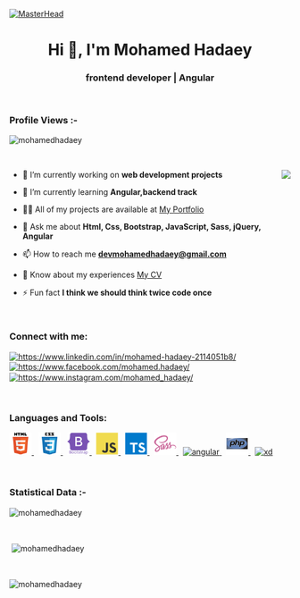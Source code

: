 [![MasterHead](https://res.cloudinary.com/practicaldev/image/fetch/s--_sk5cfBS--/c_imagga_scale,f_auto,fl_progressive,h_420,q_auto,w_1000/https://dev-to-uploads.s3.amazonaws.com/i/xndmxrfhliweofif9jty.png)](https://MohamedHadaey.io)
<h1 align="center">Hi 👋, I'm Mohamed Hadaey</h1>
<h3 align="center">frontend developer | Angular</h3>

<br>

<p align="right"> <h3>Profile Views :-</h3> <img src="https://komarev.com/ghpvc/?username=MohamedHadaey&label=Profile%20views&color=0e75b6&style=flat" alt="mohamedhadaey" /> </p>

<br>

<p><img align="right" src="https://raw.githubusercontent.com/Adam-pw/Adam-pw/main/animation_500_kxa883sd.gif" /></p>


- 🔭 I’m currently working on **web development projects**

- 🌱 I’m currently learning **Angular,backend track**

- 👨‍💻 All of my projects are available at [My Portfolio](https://mohamedhadaey.github.io/my-portfolio/)

- 💬 Ask me about **Html, Css, Bootstrap, JavaScript, Sass, jQuery, Angular**

- 📫 How to reach me **devmohamedhadaey@gmail.com**

- 📄 Know about my experiences [My CV](https://drive.google.com/file/d/1Fhdq4oPBEU_Gftgw_UFtkFI4HzLQQFuF/view)

- ⚡ Fun fact **I think we should think twice code once**

<br>

<h3 align="left">Connect with me:</h3>
<p align="left">
<a href="https://www.linkedin.com/in/mohamed-hadaey-2114051b8/" target="blank"><img align="center" src="https://raw.githubusercontent.com/rahuldkjain/github-profile-readme-generator/master/src/images/icons/Social/linked-in-alt.svg" alt="https://www.linkedin.com/in/mohamed-hadaey-2114051b8/" height="30" width="40" /></a>
<a href="https://www.facebook.com/mohamed.hadaey/" target="blank"><img align="center" src="https://raw.githubusercontent.com/rahuldkjain/github-profile-readme-generator/master/src/images/icons/Social/facebook.svg" alt="https://www.facebook.com/mohamed.hadaey/" height="30" width="40" /></a>
<a href="https://www.instagram.com/mohamed_hadaey/" target="blank"><img align="center" src="https://raw.githubusercontent.com/rahuldkjain/github-profile-readme-generator/master/src/images/icons/Social/instagram.svg" alt="https://www.instagram.com/mohamed_hadaey/" height="30" width="40" /></a>
</p>

<br>

<h3 align="left">Languages and Tools:</h3>
<p align="left">

<a href="https://www.w3.org/html/" target="_blank" rel="noreferrer"> <img src="https://raw.githubusercontent.com/devicons/devicon/master/icons/html5/html5-original-wordmark.svg" alt="html5" width="40" height="40"/> </a>  &nbsp;  <a href="https://www.w3schools.com/css/" target="_blank" rel="noreferrer"> <img src="https://raw.githubusercontent.com/devicons/devicon/master/icons/css3/css3-original-wordmark.svg" alt="css3" width="40" height="40"/> </a>  &nbsp;  <a href="https://getbootstrap.com" target="_blank" rel="noreferrer"> <img src="https://raw.githubusercontent.com/devicons/devicon/master/icons/bootstrap/bootstrap-plain-wordmark.svg" alt="bootstrap" width="40" height="40"/> </a>  &nbsp;  <a href="https://developer.mozilla.org/en-US/docs/Web/JavaScript" target="_blank" rel="noreferrer"> <img src="https://raw.githubusercontent.com/devicons/devicon/master/icons/javascript/javascript-original.svg" alt="javascript" width="40" height="40"/> </a>  &nbsp;  <a href="https://www.typescriptlang.org/" target="_blank" rel="noreferrer"> <img src="https://raw.githubusercontent.com/devicons/devicon/master/icons/typescript/typescript-original.svg" alt="typescript" width="40" height="40"/> </a>  &nbsp;  <a href="https://sass-lang.com" target="_blank" rel="noreferrer"> <img src="https://raw.githubusercontent.com/devicons/devicon/master/icons/sass/sass-original.svg" alt="sass" width="40" height="40"/> </a>  &nbsp;  <a href="https://angular.io" target="_blank" rel="noreferrer"> <img src="https://angular.io/assets/images/logos/angular/angular.svg" alt="angular" width="40" height="40"/> </a>  &nbsp;  <a href="https://www.php.net" target="_blank" rel="noreferrer"> <img src="https://raw.githubusercontent.com/devicons/devicon/master/icons/php/php-original.svg" alt="php" width="40" height="40"/> </a>  &nbsp;  <a href="https://www.adobe.com/products/xd.html" target="_blank" rel="noreferrer"> <img src="https://cdn.worldvectorlogo.com/logos/adobe-xd.svg" alt="xd" width="40" height="40"/>    </a> </p>

<br>

<h3>Statistical Data :-</h3>

<p><img align="center"
 src="https://github-readme-stats.vercel.app/api/top-langs?username=mohamedhadaey&show_icons=true&locale=en&bg_color=0d1117&text_color=ffffff&layout=compact" alt="mohamedhadaey" /></p>

<br>

<p>&nbsp;<img align="center" src="https://github-readme-stats.vercel.app/api?username=mohamedhadaey&show_icons=true&locale=en&bg_color=0d1117&text_color=ffffff&repo=convoychat" alt="mohamedhadaey" /></p>

<br>

<p><img align="center" src="https://github-readme-streak-stats.herokuapp.com/?user=mohamedhadaey&theme=dark&background=0d1117&date_format=M%20j%5B%2C%20Y%5D" alt="mohamedhadaey" /></p>

